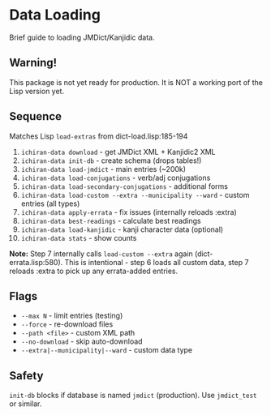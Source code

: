 # Data Loading

Brief guide to loading JMDict/Kanjidic data.

## Warning!

This package is not yet ready for production. It is NOT a working port of the Lisp version yet.

## Sequence

Matches Lisp `load-extras` from dict-load.lisp:185-194

1. `ichiran-data download` - get JMDict XML + Kanjidic2 XML
2. `ichiran-data init-db` - create schema (drops tables!)
3. `ichiran-data load-jmdict` - main entries (~200k)
4. `ichiran-data load-conjugations` - verb/adj conjugations
5. `ichiran-data load-secondary-conjugations` - additional forms
6. `ichiran-data load-custom --extra --municipality --ward` - custom entries (all types)
7. `ichiran-data apply-errata` - fix issues (internally reloads :extra)
8. `ichiran-data best-readings` - calculate best readings
9. `ichiran-data load-kanjidic` - kanji character data (optional)
10. `ichiran-data stats` - show counts

**Note:** Step 7 internally calls `load-custom --extra` again (dict-errata.lisp:580).
This is intentional - step 6 loads all custom data, step 7 reloads :extra to pick up any errata-added entries.

## Flags

- `--max N` - limit entries (testing)
- `--force` - re-download files
- `--path <file>` - custom XML path
- `--no-download` - skip auto-download
- `--extra|--municipality|--ward` - custom data type

## Safety

`init-db` blocks if database is named `jmdict` (production). Use `jmdict_test` or similar.

